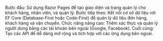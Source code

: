Bước đầu: Sử dụng Razor Pages để tạo giao diện và trang quản lý cho khách hàng, nhân viên, và quản lý.
Bước tiếp theo: Kết nối cơ sở dữ liệu với EF Core (Database-First hoặc Code-First) để quản lý dữ liệu đơn hàng, khách hàng và vận chuyển.
Chức năng nâng cao: Thêm xác thực và quản lý người dùng bằng các tài khoản bên ngoài (Google, Facebook).
Cuối cùng: Tạo các API để dễ dàng mở rộng và tích hợp với các ứng dụng bên ngoài.
